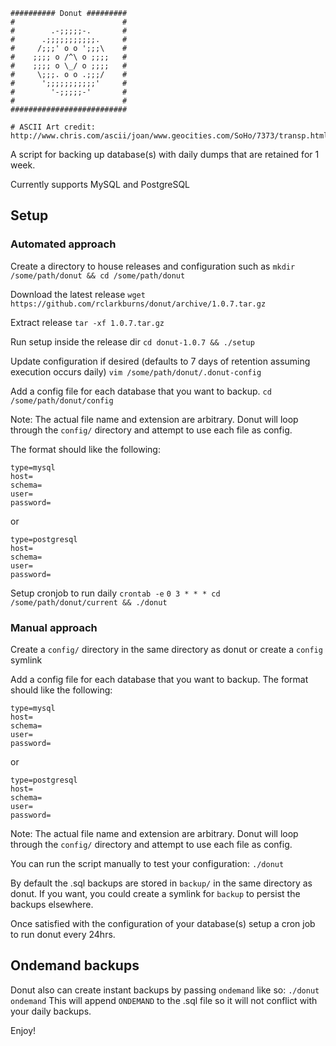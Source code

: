 ```
########## Donut #########
#                        #
#        .-;;;;;-.       #
#      .;;;;;;;;;;;.     #
#     /;;;' o o ';;;\    #
#    ;;;; o /^\ o ;;;;   #
#    ;;;; o \_/ o ;;;;   #
#     \;;;. o o .;;;/    #
#      ';;;;;;;;;;;'     #
#        '-;;;;;-'       #
#                        # 
##########################

# ASCII Art credit: http://www.chris.com/ascii/joan/www.geocities.com/SoHo/7373/transp.html#tire
```

A script for backing up database(s) with daily dumps that are retained for 1 week.

Currently supports MySQL and PostgreSQL

## Setup

### Automated approach

Create a directory to house releases and configuration such as
`mkdir /some/path/donut && cd /some/path/donut`

Download the latest release
`wget https://github.com/rclarkburns/donut/archive/1.0.7.tar.gz`

Extract release
`tar -xf 1.0.7.tar.gz`

Run setup inside the release dir
`cd donut-1.0.7 && ./setup`

Update configuration if desired (defaults to 7 days of retention assuming execution occurs daily)
`vim /some/path/donut/.donut-config`

Add a config file for each database that you want to backup. 
`cd /some/path/donut/config`

Note: The actual file name and extension are arbitrary. Donut will loop through the `config/` directory and attempt to 
use each file as config.

The format should like the following:
```
type=mysql
host=
schema=
user=
password=
```

or

```
type=postgresql
host=
schema=
user=
password=
```

Setup cronjob to run daily
`crontab -e`
`0 3 * * * cd /some/path/donut/current && ./donut`

### Manual approach
Create a `config/` directory in the same directory as donut or create a `config` symlink

Add a config file for each database that you want to backup. The format should like the following:
```
type=mysql
host=
schema=
user=
password=
```

or

```
type=postgresql
host=
schema=
user=
password=
```

Note: The actual file name and extension are arbitrary. Donut will loop through the `config/` directory and attempt to 
use each file as config.

You can run the script manually to test your configuration: `./donut`

By default the .sql backups are stored in `backup/` in the same directory as donut. If you want, you could create a
symlink for `backup` to persist the backups elsewhere.

Once satisfied with the configuration of your database(s) setup a cron job to run donut every 24hrs. 

## Ondemand backups
 
Donut also can create instant backups by passing `ondemand` like so: `./donut ondemand`
This will append `ONDEMAND` to the .sql file so it will not conflict with your daily backups.

Enjoy!
